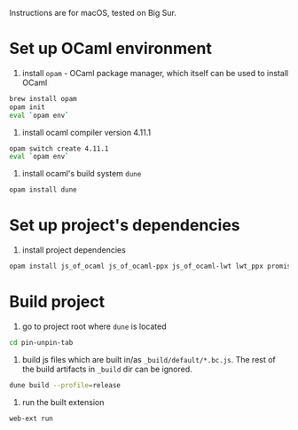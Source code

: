 Instructions are for macOS, tested on Big Sur.

# Set up OCaml environment

1. install `opam` - OCaml package manager, which itself can be used to install OCaml

```sh
brew install opam
opam init
eval `opam env`
```

1. install ocaml compiler version 4.11.1

```sh
opam switch create 4.11.1
eval `opam env`
```

1. install ocaml's build system `dune`

```sh
opam install dune
```

# Set up project's dependencies

1. install project dependencies

```sh
opam install js_of_ocaml js_of_ocaml-ppx js_of_ocaml-lwt lwt_ppx promise_jsoo
```


# Build project

1. go to project root where `dune` is located

```sh
cd pin-unpin-tab
```

1. build js files which are built in/as `_build/default/*.bc.js`. The rest of the build artifacts in `_build` dir can be ignored.

```sh
dune build --profile=release
```

1. run the built extension

```sh
web-ext run
```